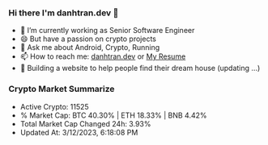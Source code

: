 ### Hi there I'm danhtran.dev 👋

- 🔭 I’m currently working as Senior Software Engineer
- 😄 But have a passion on crypto projects
- 💬 Ask me about Android, Crypto, Running 
- 📫 How to reach me: <a href="https://danhtran.dev" target="_blank">danhtran.dev</a> or <a href="Dan-Resume.pdf" target="_blank">My Resume</a>
- 🌱 Building a website to help people find their dream house (updating ...)

### Crypto Market Summarize
- Active Crypto: 11525
- % Market Cap: BTC 40.30% | ETH 18.33% | BNB 4.42%
- Total Market Cap Changed 24h: 3.93%
- Updated At: 3/12/2023, 6:18:08 PM
